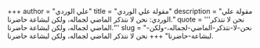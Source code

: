 +++
author = "علي الوردي"
title = "مقولة علي الوردي"
description = "مقولة علي الوردي: نحن لا نتذكر الماضي لجماله، ولكن لبشاعة حاضرنا."
quote = '''نحن لا نتذكر الماضي لجماله، ولكن لبشاعة حاضرنا.'''
slug = "نحن-لا-نتذكر-الماضي-لجماله،-ولكن-لبشاعة-حاضرنا"
+++
نحن لا نتذكر الماضي لجماله، ولكن لبشاعة حاضرنا.
